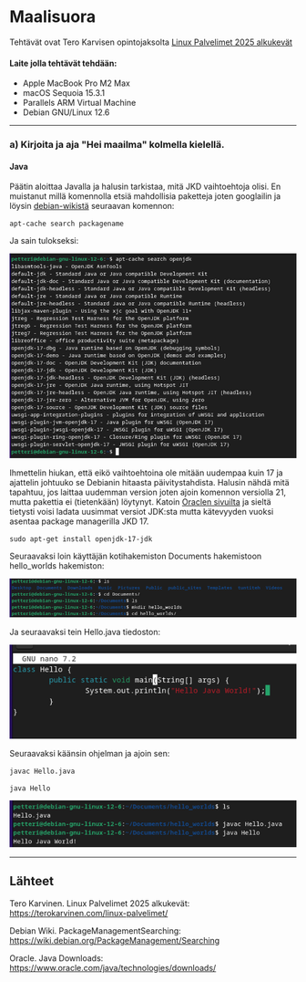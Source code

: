 # Maalisuora

Tehtävät ovat Tero Karvisen opintojaksolta [Linux Palvelimet 2025 alkukevät](https://terokarvinen.com/linux-palvelimet/)

#### Laite jolla tehtävät tehdään:

- Apple MacBook Pro M2 Max
- macOS Sequoia 15.3.1
- Parallels ARM Virtual Machine
- Debian GNU/Linux 12.6

---


### a) Kirjoita ja aja "Hei maailma" kolmella kielellä.

#### Java

Päätin aloittaa Javalla ja halusin tarkistaa, mitä JKD vaihtoehtoja olisi. En muistanut millä komennolla etsiä mahdollisia paketteja joten googlailin ja löysin [debian-wikistä](https://wiki.debian.org/PackageManagement/Searching) seuraavan komennon:

```
apt-cache search packagename
```

Ja sain tulokseksi:

![img.png](img.png)


Ihmettelin hiukan, että eikö vaihtoehtoina ole mitään uudempaa kuin 17 ja ajattelin johtuuko se Debianin hitaasta päivitystahdista. Halusin nähdä mitä tapahtuu, jos laittaa uudemman version joten ajoin komennon versiolla 21, mutta pakettia ei (tietenkään) löytynyt. Katoin [Oraclen sivuilta](https://www.oracle.com/java/technologies/downloads/) ja sieltä tietysti voisi ladata uusimmat versiot JDK:sta mutta kätevyyden vuoksi asentaa package managerilla JKD 17.

```
sudo apt-get install openjdk-17-jdk
```

Seuraavaksi loin käyttäjän kotihakemiston Documents hakemistoon hello_worlds hakemiston:

![img_2.png](img_2.png)

Ja seuraavaksi tein Hello.java tiedoston:

![img_3.png](img_3.png)

Seuraavaksi käänsin ohjelman ja ajoin sen: 

```
javac Hello.java
```

```
java Hello
```

![img_1.png](img_1.png)

---

## Lähteet

Tero Karvinen. Linux Palvelimet 2025 alkukevät: https://terokarvinen.com/linux-palvelimet/

Debian Wiki. PackageManagementSearching: https://wiki.debian.org/PackageManagement/Searching

Oracle. Java Downloads: https://www.oracle.com/java/technologies/downloads/